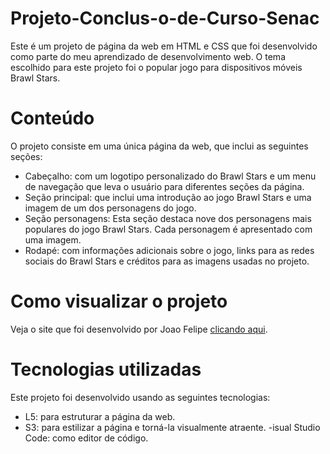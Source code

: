 # Projeto-Conclus-o-de-Curso-Senac
Este é um projeto de página da web em HTML e CSS que foi desenvolvido como parte do meu aprendizado de desenvolvimento web. 
O tema escolhido para este projeto foi o popular jogo para dispositivos móveis Brawl Stars.

# Conteúdo
O projeto consiste em uma única página da web, que inclui as seguintes seções:

- Cabeçalho: com um logotipo personalizado do Brawl Stars e um menu de navegação que leva o usuário para diferentes seções da página.
- Seção principal: que inclui uma introdução ao jogo Brawl Stars e uma imagem de um dos personagens do jogo.
- Seção personagens: Esta seção destaca nove dos personagens mais populares do jogo Brawl Stars. Cada personagem é apresentado com uma imagem.
- Rodapé: com informações adicionais sobre o jogo, links para as redes sociais do Brawl Stars e créditos para as imagens usadas no projeto.

# Como visualizar o projeto
Veja o site que foi desenvolvido por Joao Felipe [clicando aqui](https://primary-project-joao.netlify.app/).

# Tecnologias utilizadas
Este projeto foi desenvolvido usando as seguintes tecnologias:

- L5: para estruturar a página da web.
- S3: para estilizar a página e torná-la visualmente atraente.
-isual Studio Code: como editor de código.
